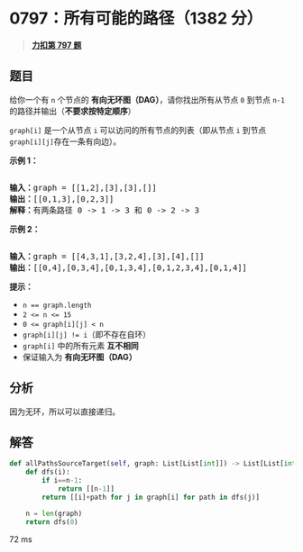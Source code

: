 # 0797：所有可能的路径（1382 分）


> <u>**[力扣第 797 题](https://leetcode.cn/problems/all-paths-from-source-to-target/)**</u>

## 题目

<p>给你一个有 <code>n</code> 个节点的 <strong>有向无环图（DAG）</strong>，请你找出所有从节点 <code>0</code> 到节点 <code>n-1</code> 的路径并输出（<strong>不要求按特定顺序</strong>）</p>

<p><meta charset="UTF-8" /> <code>graph[i]</code> 是一个从节点 <code>i</code> 可以访问的所有节点的列表（即从节点 <code>i</code> 到节点 <code>graph[i][j]</code>存在一条有向边）。</p>



<p><strong>示例 1：</strong></p>

<p><img alt="" src="https://assets.leetcode.com/uploads/2020/09/28/all_1.jpg" /></p>

<pre>
<strong>输入：</strong>graph = [[1,2],[3],[3],[]]
<strong>输出：</strong>[[0,1,3],[0,2,3]]
<strong>解释：</strong>有两条路径 0 -&gt; 1 -&gt; 3 和 0 -&gt; 2 -&gt; 3
</pre>

<p><strong>示例 2：</strong></p>

<p><img alt="" src="https://assets.leetcode.com/uploads/2020/09/28/all_2.jpg" /></p>

<pre>
<strong>输入：</strong>graph = [[4,3,1],[3,2,4],[3],[4],[]]
<strong>输出：</strong>[[0,4],[0,3,4],[0,1,3,4],[0,1,2,3,4],[0,1,4]]
</pre>



<p><strong>提示：</strong></p>

<ul>
<li><code>n == graph.length</code></li>
<li><code>2 &lt;= n &lt;= 15</code></li>
<li><code>0 &lt;= graph[i][j] &lt; n</code></li>
<li><code>graph[i][j] != i</code>（即不存在自环）</li>
<li><code>graph[i]</code> 中的所有元素 <strong>互不相同</strong></li>
<li>保证输入为 <strong>有向无环图（DAG）</strong></li>
</ul>




## 分析

因为无环，所以可以直接递归。

## 解答

```python
def allPathsSourceTarget(self, graph: List[List[int]]) -> List[List[int]]:
	def dfs(i):
		if i==n-1:
			return [[n-1]]
		return [[i]+path for j in graph[i] for path in dfs(j)]

	n = len(graph)
	return dfs(0)
```
72 ms

